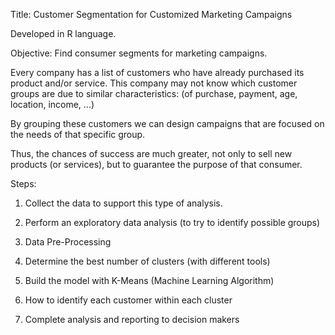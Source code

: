 
Title: Customer Segmentation for Customized Marketing Campaigns

Developed in R language.

Objective: Find consumer segments for marketing campaigns.

Every company has a list of customers who have already purchased its product and/or service.
This company may not know which customer groups are due to similar characteristics:
(of purchase, payment, age, location, income, ...)

By grouping these customers we can design campaigns that are focused on the needs of 
that specific group.

Thus, the chances of success are much greater, not only to sell new products (or services), but to guarantee the purpose of that consumer.



Steps:

1. Collect the data to support this type of analysis. 

2. Perform an exploratory data analysis 
(to try to identify possible groups)

3. Data Pre-Processing

4. Determine the best number of clusters (with different tools)

5. Build the model with K-Means (Machine Learning Algorithm)

6. How to identify each customer within each cluster

7. Complete analysis and reporting to decision makers



